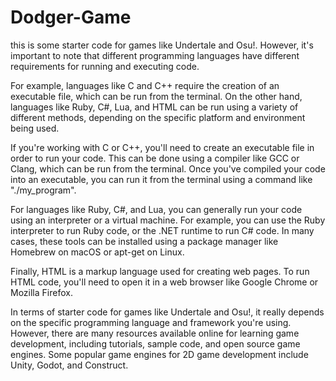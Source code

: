 # Dodger-Game
this is some starter code for games like Undertale and Osu!. However, it's important to note that different programming languages have different requirements for running and executing code.

For example, languages like C and C++ require the creation of an executable file, which can be run from the terminal. On the other hand, languages like Ruby, C#, Lua, and HTML can be run using a variety of different methods, depending on the specific platform and environment being used.

If you're working with C or C++, you'll need to create an executable file in order to run your code. This can be done using a compiler like GCC or Clang, which can be run from the terminal. Once you've compiled your code into an executable, you can run it from the terminal using a command like "./my_program".

For languages like Ruby, C#, and Lua, you can generally run your code using an interpreter or a virtual machine. For example, you can use the Ruby interpreter to run Ruby code, or the .NET runtime to run C# code. In many cases, these tools can be installed using a package manager like Homebrew on macOS or apt-get on Linux.

Finally, HTML is a markup language used for creating web pages. To run HTML code, you'll need to open it in a web browser like Google Chrome or Mozilla Firefox.

In terms of starter code for games like Undertale and Osu!, it really depends on the specific programming language and framework you're using. However, there are many resources available online for learning game development, including tutorials, sample code, and open source game engines. Some popular game engines for 2D game development include Unity, Godot, and Construct.
